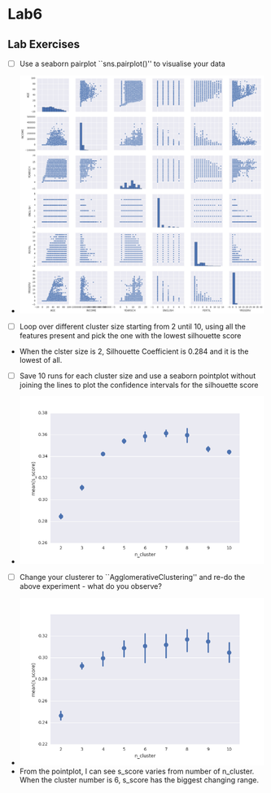 # Lab6

## Lab Exercises 

- [ ] Use a seaborn pairplot ``sns.pairplot()'' to visualise your data
* ![pairplot](./pairplot.png?raw=true)
- [ ] Loop over different cluster size starting from 2 until 10, using all the features present and pick the one with the lowest silhouette score
* When the clster size is 2, Silhouette Coefficient is 0.284 and it is the lowest of all.
- [ ] Save 10 runs for each cluster size and use a seaborn pointplot without joining the lines
to plot the confidence intervals for the silhouette score
* ![pointplot](./Kmeans.png?raw=true) 
- [ ] Change your clusterer to ``AgglomerativeClustering'' and re-do the above experiment - what do you observe?
* ![pointplot](./Agg.png?raw=true)
* From the pointplot, I can see s_score varies from number of n_cluster. When the cluster number is 6, s_score has the biggest changing range. 